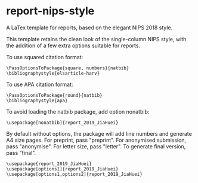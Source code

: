 # report-nips-style
A LaTex template for reports, based on the elegant NIPS 2018 style.

This template retains the clean look of the single-column NIPS style, with the addition of a few extra options suitable for reports.

To use squared citation format:
```TeX
\PassOptionsToPackage{square, numbers}{natbib}
\bibliographystyle{elsarticle-harv}
```

To use APA citation format:
```TeX
\PassOptionsToPackage{round}{natbib}
\bibliographystyle{apa}
```

To avoid loading the natbib package, add option nonatbib:
```TeX
\usepackage[nonatbib]{report_2019_JiaHuei}
```

By default without options, the package will add line numbers and generate A4 size pages.
For preprint, pass "preprint". For anonymised submission, pass "anonymise". For letter size, pass "letter".
To generate final version, pass "final".

```TeX
\usepackage{report_2019_JiaHuei}
\usepackage[options1]{report_2019_JiaHuei}
\usepackage[options1,options2]{report_2019_JiaHuei}
```

